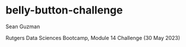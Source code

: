 # belly-button-challenge

Sean Guzman

Rutgers Data Sciences Bootcamp, Module 14 Challenge (30 May 2023)
